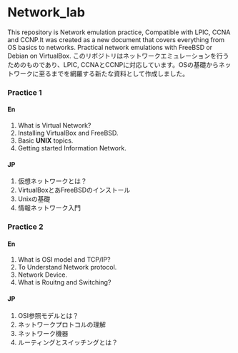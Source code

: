 # Network_lab
This repository is Network emulation practice, Compatible with LPIC, CCNA and CCNP.It was created as a new document that covers everything from OS basics to networks.
Practical network emulations with FreeBSD or Debian on VirtualBox.
このリポジトリはネットワークエミュレーションを行うためのものであり、LPIC, CCNAとCCNPに対応しています。OSの基礎からネットワークに至るまでを網羅する新たな資料として作成しました。
### Practice 1
#### En
1. What is Virtual Network?
2. Installing VirtualBox and FreeBSD.
3. Basic **UNIX** topics.
4. Getting started Information Network.
#### JP
1. 仮想ネットワークとは？
2. VirtualBoxとあFreeBSDのインストール
3. Unixの基礎
4. 情報ネットワーク入門

### Practice 2
#### En
1. What is OSI model and TCP/IP?
2. To Understand Network protocol.
3. Network Device.
4. What is Rouitng and Switching?
#### JP
1. OSI参照モデルとは？
2. ネットワークプロトコルの理解
3. ネットワーク機器
4. ルーティングとスイッチングとは？
